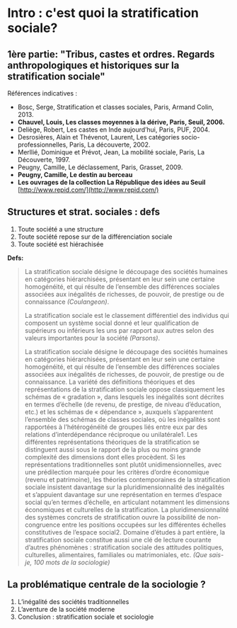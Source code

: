 # Intro : c'est quoi la stratification sociale?

## 1ère partie: "Tribus, castes et ordres. Regards anthropologiques et historiques sur la stratification sociale"

Références indicatives :

* Bosc, Serge, Stratification et classes sociales, Paris, Armand Colin, 2013.
* **Chauvel, Louis, Les classes moyennes à la dérive, Paris, Seuil, 2006.**
* Deliège, Robert, Les castes en Inde aujourd’hui, Paris, PUF, 2004.
* Desrosières, Alain et Thévenot, Laurent, Les catégories socio-professionnelles, Paris, La découverte, 2002.
* Merllié, Dominique et Prévot, Jean, La mobilité sociale, Paris, La Découverte, 1997.
* Peugny, Camille, Le déclassement, Paris, Grasset, 2009.
* **Peugny, Camille, Le destin au berceau**
* **Les ouvrages de la collection La République des idées au Seuil** [http://www.repid.com/](http://www.repid.com/)

## Structures et strat. sociales : defs

1. Toute société a une structure 
2. Toute société repose sur de la différenciation sociale
3. Toute société est hiérachisée

**Defs:**

> La stratification sociale désigne le découpage des sociétés humaines en catégories hiérarchisées, présentant en leur sein une certaine homogénéité, et qui résulte de l’ensemble des différences sociales associées aux inégalités de richesses, de pouvoir, de prestige ou de connaissance _\(Coulangeon\)_.
>
> La stratification sociale est le classement différentiel des individus qui composent un système social donné et leur qualification de supérieurs ou inférieurs les uns par rapport aux autres selon des valeurs importantes pour la société _\(Parsons\)_.
>
> La stratification sociale désigne le découpage des sociétés humaines en catégories hiérarchisées, présentant en leur sein une certaine homogénéité, et qui résulte de l’ensemble des différences sociales associées aux inégalités de richesses, de pouvoir, de prestige ou de connaissance. La variété des définitions théoriques et des représentations de la stratification sociale oppose classiquement les schémas de « gradation », dans lesquels les inégalités sont décrites en termes d’échelle \(de revenu, de prestige, de niveau d’éducation, etc.\) et les schémas de « dépendance », auxquels s’apparentent l’ensemble des schémas de classes sociales, où les inégalités sont rapportées à l’hétérogénéité de groupes liés entre eux par des relations d’interdépendance réciproque ou unilatérale1. Les différentes représentations théoriques de la stratification se distinguent aussi sous le rapport de la plus ou moins grande complexité des dimensions dont elles procèdent. Si les représentations traditionnelles sont plutôt unidimensionnelles, avec une prédilection marquée pour les critères d’ordre économique \(revenu et patrimoine\), les théories contemporaines de la stratification sociale insistent davantage sur la pluridimensionnalité des inégalités et s’appuient davantage sur une représentation en termes d’espace social qu’en termes d’échelle, en articulant notamment les dimensions économiques et culturelles de la stratification. La pluridimensionnalité des systèmes concrets de stratification ouvre la possibilité de non-congruence entre les positions occupées sur les différentes échelles constitutives de l’espace social2. Domaine d’études à part entière, la stratification sociale constitue aussi une clé de lecture courante d’autres phénomènes : stratification sociale des attitudes politiques, culturelles, alimentaires, familiales ou matrimoniales, etc. _\(Que sais-je, 100 mots de la sociologie\)_

## La problématique centrale de la sociologie ?

1. L’inégalité des sociétés traditionnelles
2. L’aventure de la société moderne
3. Conclusion : stratification sociale et sociologie

